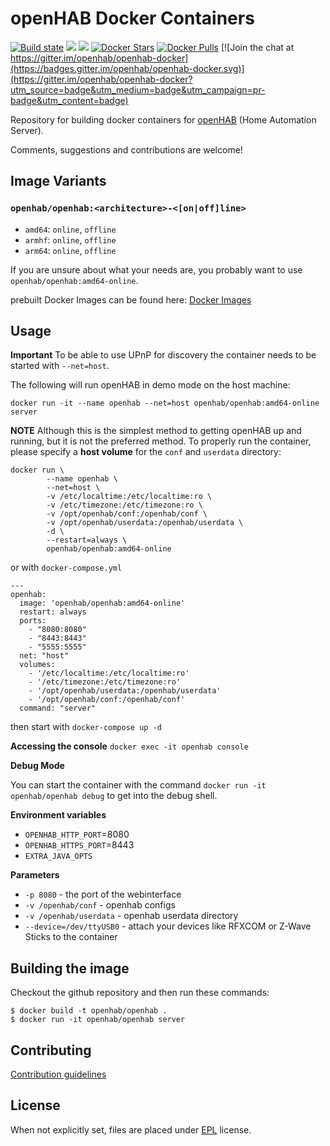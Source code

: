 # openHAB Docker Containers

[![Build state](https://travis-ci.org/openhab/openhab-docker.svg?branch=master)](https://travis-ci.org/openhab/openhab-docker) [![](https://imagelayers.io/badge/openhab/openhab:latest.svg)](https://imagelayers.io/?images=openhab/openhab:latest 'Get your own badge on imagelayers.io') [![](http://microbadger.com/#/images/openhab/openhab:amd64-offline)](https://microbadger.com/#/images/openhab/openhab:amd64-offline) [![Docker Stars](https://img.shields.io/docker/stars/openhab/openhab.svg?maxAge=2592000)](https://hub.docker.com/r/openhab/openhab/) [![Docker Pulls](https://img.shields.io/docker/pulls/openhab/openhab.svg?maxAge=2592000)](https://hub.docker.com/r/openhab/openhab/) [![Join the chat at https://gitter.im/openhab/openhab-docker](https://badges.gitter.im/openhab/openhab-docker.svg)](https://gitter.im/openhab/openhab-docker?utm_source=badge&utm_medium=badge&utm_campaign=pr-badge&utm_content=badge)

Repository for building docker containers for [openHAB](http://openhab.org) (Home Automation Server).

Comments, suggestions and contributions are welcome!

## Image Variants

### ``openhab/openhab:<architecture>-<[on|off]line>``

* ``amd64``: ``online``, ``offline``
* ``armhf``: ``online``, ``offline``
* ``arm64``: ``online``, ``offline``

If you are unsure about what your needs are, you probably want to use ``openhab/openhab:amd64-online``.

prebuilt Docker Images can be found here: [Docker Images](https://hub.docker.com/r/openhab/openhab)

## Usage

**Important** To be able to use UPnP for discovery the container needs to be started with ``--net=host``.

The following will run openHAB in demo mode on the host machine:
```
docker run -it --name openhab --net=host openhab/openhab:amd64-online server
```

**NOTE** Although this is the simplest method to getting openHAB up and running, but it is not the preferred method. To properly run the container, please specify a **host volume** for the ``conf`` and ``userdata`` directory:


```
docker run \
        --name openhab \
        --net=host \
        -v /etc/localtime:/etc/localtime:ro \
        -v /etc/timezone:/etc/timezone:ro \
        -v /opt/openhab/conf:/openhab/conf \
        -v /opt/openhab/userdata:/openhab/userdata \
        -d \
        --restart=always \
        openhab/openhab:amd64-online
```

or with ``docker-compose.yml``
```
---
openhab:
  image: 'openhab/openhab:amd64-online'
  restart: always
  ports:
    - "8080:8080"
    - "8443:8443"
    - "5555:5555"
  net: "host"
  volumes:
    - '/etc/localtime:/etc/localtime:ro'
    - '/etc/timezone:/etc/timezone:ro'
    - '/opt/openhab/userdata:/openhab/userdata'
    - '/opt/openhab/conf:/openhab/conf'
  command: "server"
```
then start with ``docker-compose up -d``

**Accessing the console**
``docker exec -it openhab console``

**Debug Mode**

You can start the container with the command ``docker run -it openhab/openhab debug`` to get into the debug shell.

**Environment variables**
*  `OPENHAB_HTTP_PORT`=8080
*  `OPENHAB_HTTPS_PORT`=8443
*  `EXTRA_JAVA_OPTS`

**Parameters**

* `-p 8080` - the port of the webinterface
* `-v /openhab/conf` - openhab configs
* `-v /openhab/userdata` - openhab userdata directory
* `--device=/dev/ttyUSB0` - attach your devices like RFXCOM or Z-Wave Sticks to the container

## Building the image

Checkout the github repository and then run these commands:
```
$ docker build -t openhab/openhab .
$ docker run -it openhab/openhab server

```

## Contributing

[Contribution guidelines](https://github.com/openhab/openhab-docker/blob/master/CONTRIBUTING.md)

## License

When not explicitly set, files are placed under [EPL](https://github.com/openhab/openhab-docker/blob/master/LICENSE) license.
